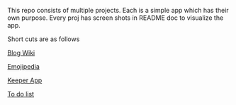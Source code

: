 This repo consists of multiple projects. Each is a simple app which has their own purpose. Every proj has screen shots in README doc to visualize the app.

Short cuts are as follows

<a href="https://github.com/sandhyadeepch/MERN/tree/main/BlogWikiDB" alt="blogWiki">Blog Wiki</a>

<a href="https://github.com/sandhyadeepch/MERN/tree/main/emojipedia" alt="emoji">Emojipedia</a>

<a href="https://github.com/sandhyadeepch/MERN/tree/main/Keeper%20App" alt="keeper">Keeper App</a>

<a href="https://github.com/sandhyadeepch/MERN/tree/main/todolist" alt="todo">To do list</a>